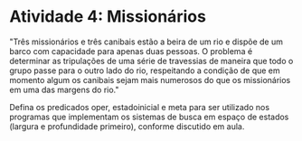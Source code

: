 <h1>Atividade 4: Missionários</h1>

"Três missionários e três canibais estão a beira de um rio e dispõe de um barco com capacidade para apenas duas pessoas. O problema é determinar as tripulações de uma série de travessias de maneira que todo o grupo passe para o outro lado do rio, respeitando a condição de que em momento algum os canibais sejam mais numerosos do que os missionários em uma das margens do rio."

Defina os predicados oper, estadoinicial e meta para ser utilizado nos programas que implementam os sistemas de busca em espaço de estados (largura e profundidade primeiro), conforme discutido em aula. 